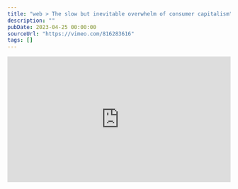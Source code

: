 ```yaml
---
title: "web > The slow but inevitable overwhelm of consumer capitalism"
description: ""
pubDate: 2023-04-25 00:00:00
sourceUrl: "https://vimeo.com/816283616"
tags: []
---
```


<div style="padding:56.25% 0 0 0;position:relative;"><iframe src="https://player.vimeo.com/video/816283616?badge=0&amp;autopause=0&amp;player_id=0&amp;app_id=58479" frameborder="0" allow="autoplay; fullscreen; picture-in-picture; clipboard-write" style="position:absolute;top:0;left:0;width:100%;height:100%;" title="Five Cents"></iframe></div><script src="https://player.vimeo.com/api/player.js"></script>